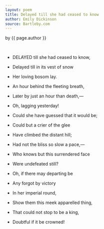 ```yaml
---
layout: poem
title: Delayed till she had ceased to know
author: Emily Dickinson
source: Bartleby.com
---
```


<p class="citation"> by {{ page.author }}</p>

<br>

- DELAYED till she had ceased to know,	
- Delayed till in its vest of snow	
- <span class="indent-2">Her loving bosom lay.</span>	
- An hour behind the fleeting breath,	
- Later by just an hour than death,—
- <span class="indent-2">Oh, lagging yesterday!</span>	


- Could she have guessed that it would be;	
- Could but a crier of the glee	
- <span class="indent-2">Have climbed the distant hill;</span>
- Had not the bliss so slow a pace,—
- Who knows but this surrendered face	
- <span class="indent-2">Were undefeated still?<span>


- Oh, if there may departing be	
- Any forgot by victory	
- <span class="indent-2">In her imperial round,</span>
- Show them this meek apparelled thing,	
- That could not stop to be a king,	
- <span class="indent-2">Doubtful if it be crowned!</span>